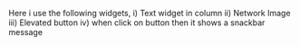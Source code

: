 Here i use the following widgets,
i) Text widget in column 
ii) Network Image
iii) Elevated button
iv) when click on button then it shows a snackbar message
